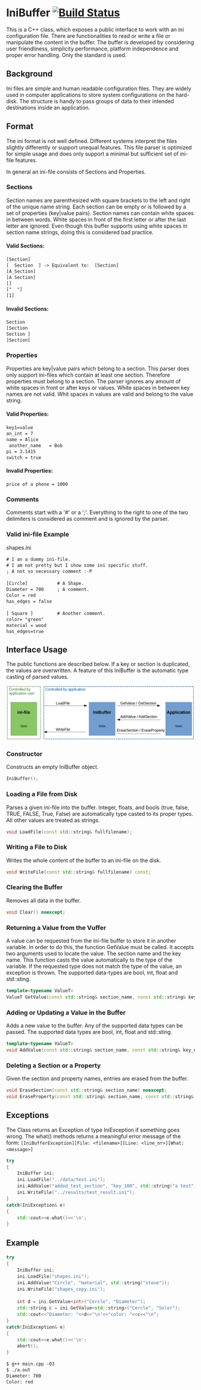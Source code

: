 

# IniBuffer [![Build Status](https://travis-ci.org/pascalenderli/IniBuffer.svg?branch=master)](https://travis-ci.org/pascalenderli/IniBuffer)
This is a C++ class, which exposes a public interface to work with an ini configuration file. There are functionalities to read or write a file or manipulate the content in the buffer. The buffer is developed by considering user friendliness, simplicity performance, platform independence and proper error handling. Only the standard is used.

## Background
Ini files are simple and human readable configuration files. They are widely used in computer applications to store system configurations on the hard-disk. The structure is handy to pass groups of data to their intended destinations inside an application.

## Format
The ini format is not well defined. Different systems interpret the files slightly differently or support unequal features.
This file parser is optimized for simple usage and does only support a minimal but sufficient set of ini-file features.

In general an ini-file consists of Sections and Properties.

### Sections
Section names are parenthesized with square brackets to the left and right of the unique name string. Each section can be empty or is followed by a set of properties (key|value pairs). Section names can contain white spaces in between words. White spaces in front of the first letter or after the last letter are ignored. Even though this buffer supports using white spaces in section name strings, doing this is considered bad practice.

#### Valid Sections:

```text
[Section]
[  Section  ] -> Equivalent to:  [Section]
[A_Section]
[A Section]
[]
["  "]
[1]
```
#### Invalid Sections:
```text
Section
[Section
Section ]
]Section[
```

### Properties
Properties are key|value pairs which belong to a section. This parser does only support ini-files which contain at least one section. Therefore properties must belong to a section. The parser ignores any amount of white spaces in front or after keys or values. White spaces in between key names are not valid. Whit spaces in values are valid and belong to the value string.

#### Valid  Properties:
```text
key1=value
an_int = 7
name = Alice
 another_name   = Bob
pi = 3.1415
switch = true
```
#### Invalid  Properties:
```text
price of a phone = 1000
```
### Comments
Comments start with a '#' or a ';'. Everything to the right to one of the two delimiters is considered as comment and is ignored by the parser.

### Valid ini-file Example
shapes.ini
```text
# I an a dummy ini-file.
# I am not pretty but I show some ini specific stuff.
; A not so necessary comment :-P

[Circle]           # A Shape.
Diameter = 700     ; A comment.
Color = red
has_edges = false

[ Square ]         # Another comment.
color= "green"
material = wood
has_edges=true
```

## Interface Usage
The public functions are described below. If a key or section is duplicated, the values are overwritten. A feature of this IniBuffer is the automatic type casting of parsed values.

![Pipeline:](media/ini_buffer_pipeline.png)

### Constructor
Constructs an empty IniBuffer object.
```cpp
IniBuffer();
```

### Loading a File from Disk
Parses a given ini-file into the buffer.
Integer, floats, and bools (true, false, TRUE, FALSE, True, False) are automatically type casted to its proper types. All other values are treated as strings.
```cpp
void LoadFile(const std::string& fullfilename);
```

### Writing a File to Disk
Writes the whole content of the buffer to an ini-file on the disk.
```cpp
void WriteFile(const std::string& fullfilename) const;
```

### Clearing the Buffer
Removes all data in the buffer.
```cpp
void Clear() noexcept;
```

### Returning a Value from the Vuffer
A value can be requested from the ini-file buffer to store it in another variable. In order to do this, the function GetValue must be called. It accepts two arguments used to locate the value. The section name and the key name. This function casts the value automatically to the type of the variable. If the requested type does not match the type of the value, an exception is thrown. The supported data-types are bool, int, float and std::sting.
```cpp
template<typename ValueT>
ValueT GetValue(const std::string& section_name, const std::string& key_name) const;
```

### Adding or Updating a Value in the Buffer
Adds a new value to the buffer. Any of the supported data types can be passed. The supported data types are bool, int, float and std::sting.
```cpp
template<typename ValueT>
void AddValue(const std::string& section_name, const std::string& key_name, const ValueT& value);
```

### Deleting a Section or a Property
Given the section and property names, entries are erased from the buffer.
```cpp
void EraseSection(const std::string& section_name) noexcept;
void EraseProperty(const std::string& section_name, const std::string& key_name) noexcept;
```

## Exceptions
The Class returns an Exception of type IniException if something goes wrong.
The what() methods returns a meaningful error message of the form: `[IniBufferException][File: <filename>][Line: <line_nr>][What: <message>]`

```cpp
try
{
    IniBuffer ini;
    ini.LoadFile("../data/test.ini");
    ini.AddValue("added_test_section", "key_100", std::string("a text"));
    ini.WriteFile("../results/test_result.ini");
}
catch(IniException& e)
{
    std::cout<<e.what()<<'\n';
}
```

## Example

```cpp
try
{
    IniBuffer ini;
    ini.LoadFile("shapes.ini");
    ini.AddValue("Circle", "material", std::string("stone"));
    ini.WriteFile("shapes_copy.ini");

    int d = ini.GetValue<int>("Cercle", "Diameter");
    std::string c = ini.GetValue<std::string>("Cercle", "Solor");
    std::cout<<"Diameter: "<<d<<"\n"<<"color: "<<c<<"\n";
}
catch(IniException& e)
{
    std::cout<<e.what()<<'\n';
    abort();
}
```
```text
$ g++ main.cpp -O3
$ ./a.out
Diameter: 700
Color: red
```
